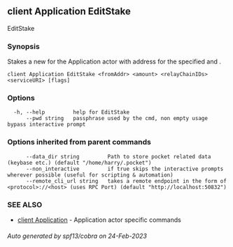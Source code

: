 ## client Application EditStake

EditStake <fromAddr> <amount> <relayChainIDs> <serviceURI>

### Synopsis

Stakes a new <amount> for the Application actor with address <fromAddr> for the specified <relayChainIDs> and <serviceURI>.

```
client Application EditStake <fromAddr> <amount> <relayChainIDs> <serviceURI> [flags]
```

### Options

```
  -h, --help         help for EditStake
      --pwd string   passphrase used by the cmd, non empty usage bypass interactive prompt
```

### Options inherited from parent commands

```
      --data_dir string         Path to store pocket related data (keybase etc.) (default "/home/harry/.pocket")
      --non_interactive         if true skips the interactive prompts wherever possible (useful for scripting & automation)
      --remote_cli_url string   takes a remote endpoint in the form of <protocol>://<host> (uses RPC Port) (default "http://localhost:50832")
```

### SEE ALSO

* [client Application](client_Application.md)	 - Application actor specific commands

###### Auto generated by spf13/cobra on 24-Feb-2023
